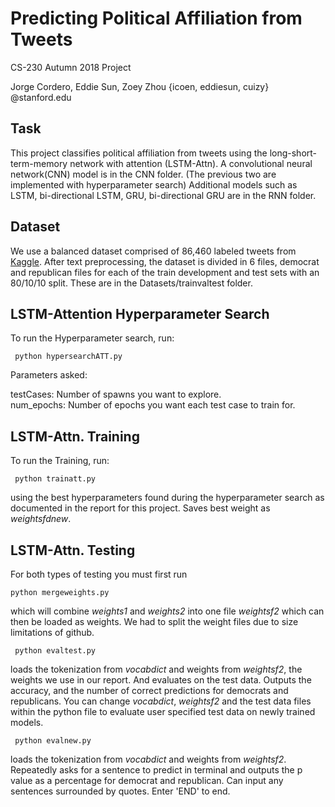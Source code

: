 # Predicting Political Affiliation from Tweets

CS-230 Autumn 2018 Project

Jorge Cordero, Eddie Sun, Zoey Zhou 
{icoen, eddiesun, cuizy} @stanford.edu

<h2>Task</h2>

This project classifies political affiliation from tweets using the long-short-term-memory network with attention (LSTM-Attn).  A convolutional neural network(CNN) model is in the CNN folder.  (The previous two are implemented with hyperparameter search)  Additional models such as LSTM, bi-directional LSTM, GRU, bi-directional GRU are in the RNN folder.

<h2>Dataset</h2>

We use a balanced dataset comprised of 86,460 labeled tweets from [Kaggle](https://www.kaggle.com/kapastor/democratvsrepublicantweets/version/1). After text preprocessing, the dataset is divided in 6 files, democrat and republican files for each of the train development and test sets with an 80/10/10 split.  These are in the Datasets/trainvaltest folder.

<h2>LSTM-Attention Hyperparameter Search</h2>
To run the Hyperparameter search, run:

<code> python hypersearchATT.py </code> 

Parameters asked: 

testCases: Number of spawns you want to explore. <br>
num_epochs: Number of epochs you want each test case to train for.  

<h2>LSTM-Attn. Training</h2>

To run the Training, run:

<code> python trainatt.py </code> 

using the best hyperparameters found during the hyperparameter search as documented in the report for this project.  Saves best weight as *weightsfdnew*.

<h2>LSTM-Attn. Testing</h2>

For both types of testing you must first run 

```python mergeweights.py```

which will combine *weights1* and *weights2* into one file *weightsf2* which can then be loaded as weights.  We had to split the weight files due to size limitations of github.

<code> python evaltest.py  </code> 
  
loads the tokenization from *vocabdict* and weights from *weightsf2*, the weights we use in our report.  And evaluates on the test data.  Outputs the accuracy, and the number of correct predictions for democrats and republicans.  You can change *vocabdict*, *weightsf2* and the test data files within the python file to evaluate user specified test data on newly trained models.
  
<code> python evalnew.py  </code> 

loads the tokenization from *vocabdict* and weights from *weightsf2*.  Repeatedly asks for a sentence to predict in terminal and outputs the p value as a percentage for democrat and republican.  Can input any sentences surrounded by quotes.  Enter 'END' to end.  

